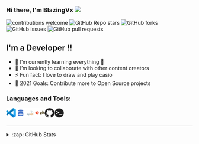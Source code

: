 ### Hi there, I'm BlazingVx <a href="https://www.gautamkrishnar.com/"><img src="https://media.giphy.com/media/hvRJCLFzcasrR4ia7z/giphy.gif" width="25px"></a>

![contributions welcome](https://img.shields.io/badge/contributions-welcome-brightgreen.svg?style=flat) ![GitHub Repo stars](https://img.shields.io/github/stars/blazingvx/Looks) ![GitHub forks](https://img.shields.io/github/forks/blazingvx/Looks) ![GitHub issues](https://img.shields.io/github/issues/blazingvx/Looks) ![GitHub pull requests](https://img.shields.io/github/issues-pr/blazingvx/Looks)

## I'm a  Developer !!

- 🌱 I’m currently learning everything 🤣
- 👯 I’m looking to collaborate with other content creators
- ⚡ Fun fact: I love to draw and play casio
- 🥅 2021 Goals: Contribute more to Open Source projects

### Languages and Tools:

[<img align="left" alt="Visual Studio Code" width="26px" src="https://raw.githubusercontent.com/github/explore/80688e429a7d4ef2fca1e82350fe8e3517d3494d/topics/visual-studio-code/visual-studio-code.png" />][BlzingvxGitHub]
[<img align="left" alt="SQL" width="26px" src="https://raw.githubusercontent.com/github/explore/80688e429a7d4ef2fca1e82350fe8e3517d3494d/topics/sql/sql.png" />][BlzingvxGitHub]
[<img align="left" alt="MySQL" width="26px" src="https://raw.githubusercontent.com/github/explore/80688e429a7d4ef2fca1e82350fe8e3517d3494d/topics/mysql/mysql.png" />][BlzingvxGitHub]
[<img align="left" alt="Git" width="26px" src="https://raw.githubusercontent.com/github/explore/80688e429a7d4ef2fca1e82350fe8e3517d3494d/topics/git/git.png" />][BlzingvxGitHub]
[<img align="left" alt="GitHub" width="26px" src="https://raw.githubusercontent.com/github/explore/78df643247d429f6cc873026c0622819ad797942/topics/github/github.png" />][BlzingvxGitHub]
[<img align="left" alt="Terminal" width="26px" src="https://raw.githubusercontent.com/github/explore/80688e429a7d4ef2fca1e82350fe8e3517d3494d/topics/terminal/terminal.png" />][BlzingvxGitHub]

<br />
<br />

---

<details>
  <summary>:zap: GitHub Stats</summary>

  <img align="left" alt="blazingvx's GitHub Stats" src="https://github-readme-stats.vercel.app/api?username=blazingvx&show_icons=true&hide_border=true" />

</details>

[BlzingvxGitHub]: https://github.com/blazingvx


